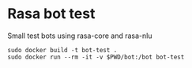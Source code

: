 # Rasa bot test

Small test bots using rasa-core and rasa-nlu

```
sudo docker build -t bot-test .
sudo docker run --rm -it -v $PWD/bot:/bot bot-test
```
